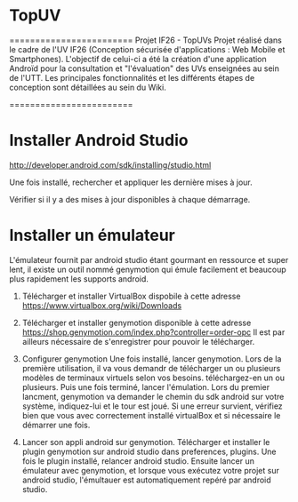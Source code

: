 TopUV
=====

========================
Projet IF26 - TopUVs
Projet réalisé dans le cadre de l'UV IF26 (Conception sécurisée d'applications : Web Mobile et Smartphones).
L'objectif de celui-ci a été la création d'une application Androïd pour la consultation et "l'évaluation" des UVs enseignées au sein de l'UTT.
Les principales fonctionnalités et les différents étapes de conception sont détaillées au sein du Wiki.

========================




Installer Android Studio
========================
http://developer.android.com/sdk/installing/studio.html

Une fois installé, rechercher et appliquer les dernière mises à jour.

Vérifier si il y a des mises à jour disponibles à chaque démarrage.

Installer un émulateur
======================
L'émulateur fournit par android studio étant gourmant en ressource et super lent, il existe un outil nommé genymotion qui émule facilement et beaucoup plus rapidement les supports android.

1. Télécharger et installer VirtualBox
   dispobile à cette adresse  https://www.virtualbox.org/wiki/Downloads

2. Télécharger et installer genymotion
   disponible à cette adresse https://shop.genymotion.com/index.php?controller=order-opc
   Il est par ailleurs nécessaire de s'enregistrer pour pouvoir le télécharger.

3. Configurer genymotion
   Une fois installé, lancer genymotion. Lors de la première utilisation, il va vous demandr de télécharger un ou plusieurs modèles de terminaux virtuels selon vos besoins. téléchargez-en un ou plusieurs. Puis une fois terminé, lancer l'émulation. Lors du premier lancment, genymotion va demander le chemin du sdk android sur votre système, indiquez-lui et le tour est joué. Si une erreur survient, vérifiez bien que vous avec correctement installé virtualBox et si nécessaire le démarrer une fois.

4. Lancer son appli android sur genymotion.
   Télécharger et installer le plugin genymotion sur android studio dans preferences, plugins. Une fois le plugin installé, relancer android studio. Ensuite lancer un émulateur avec genymotion, et lorsque vous exécutez votre projet sur android studio, l'émultauer est automatiquement repéré par android studio.

